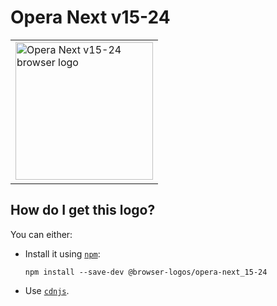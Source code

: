 # Opera Next v15-24

<table>
    <tr height=230>
        <td>
            <a href="https://github.com/alrra/browser-logos/tree/79786c4f71272800a61bb3257cc38474b5b8097b/src/archive/opera-next_15-24">
                <img width=220 src="https://raw.githubusercontent.com/alrra/browser-logos/79786c4f71272800a61bb3257cc38474b5b8097b/src/archive/opera-next_15-24/opera-next_15-24.svg?sanitize=true" alt="Opera Next v15-24 browser logo">
            </a>
        </td>
    </tr>
</table>

## How do I get this logo?

You can either:

* Install it using [`npm`][npm]:

  `npm install --save-dev @browser-logos/opera-next_15-24`

* Use [`cdnjs`][cdnjs].

<!-- Link labels: -->

[cdnjs]: https://cdnjs.com/libraries/browser-logos
[npm]: https://www.npmjs.com/
